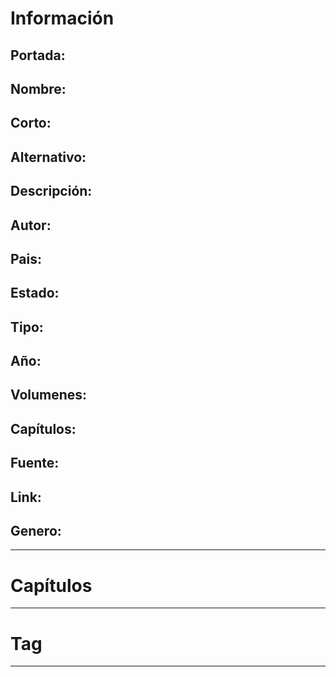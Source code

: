 
# Información

## Portada:


## Nombre:


## Corto:


## Alternativo:


## Descripción:


## Autor:


## Pais:


## Estado:


## Tipo:


## Año:


## Volumenes:


## Capítulos:


## Fuente:


## Link:


## Genero:


---

# Capítulos



---
# Tag


---
